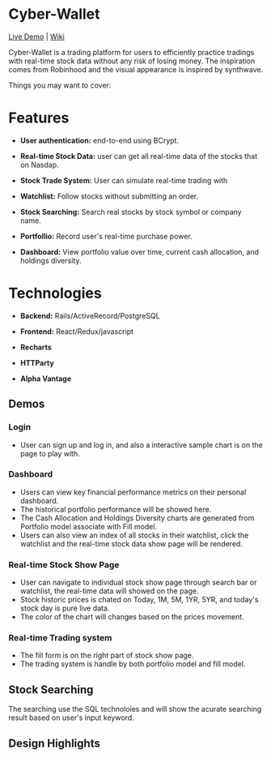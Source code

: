 # Cyber-Wallet
[Live Demo](https://cyber-wallet.herokuapp.com/#/login) | [Wiki](https://github.com/1a2b3c4dBobAn/Cyber-Wallet/wiki)

Cyber-Wallet is a trading platform for users to efficiently practice tradings with real-time stock data without any risk of losing money. The inspiration comes from Robinhood and the visual appearance is inspired by synthwave.

Things you may want to cover:

# Features

* **User authentication:** end-to-end using BCrypt.

* **Real-time Stock Data:** user can get all real-time data of the stocks that on Nasdap. 

* **Stock Trade System:** User can simulate real-time trading with

* **Watchlist:** Follow stocks without submitting an order.

* **Stock Searching:** Search real stocks by stock symbol or company name.

* **Portfollio:** Record user's real-time purchase power.

* **Dashboard:** View portfolio value over time, current cash allocation, and holdings diversity.

# Technologies

 * **Backend:**  Rails/ActiveRecord/PostgreSQL
 
 * **Frontend:**  React/Redux/javascript
 
 * **Recharts**
  
 * **HTTParty**
   
 * **Alpha Vantage**
 
 
## Demos
 
### Login
 
* User can sign up and log in, and also a interactive sample chart is on the page to play with.

 
### Dashboard
 
* Users can view key financial performance metrics on their personal dashboard.
* The historical portfolio performance will be showed here.
* The Cash Allocation and Holdings Diversity charts are generated from Portfolio model associate with Fill model.
* Users can also view an index of all stocks in their watchlist, click the watchlist and the real-time stock data show page will be rendered.
 
### Real-time Stock Show Page

* User can navigate to individual stock show page through search bar or watchlist, the real-time data will showed on the page.
* Stock historic prices is chated on Today, 1M, 5M, 1YR, 5YR, and today's stock day is pure live data.
* The color of the chart will changes based on the prices movement.
 

### Real-time Trading system

* The fill form is on the right part of stock show page.
* The trading system is handle by both portfolio model and fill model.
  
## Stock Searching
 
The searching use the SQL technoloies and will show the acurate searching result based on user's input keyword.
 
## Design Highlights
 
 
 
 
